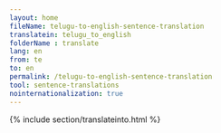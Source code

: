 ```yaml
---
layout: home
fileName: telugu-to-english-sentence-translation
translatein: telugu_to_english
folderName : translate
lang: en
from: te
to: en
permalink: /telugu-to-english-sentence-translation
tool: sentence-translations
nointernationalization: true
---
```

{% include section/translateinto.html %}
